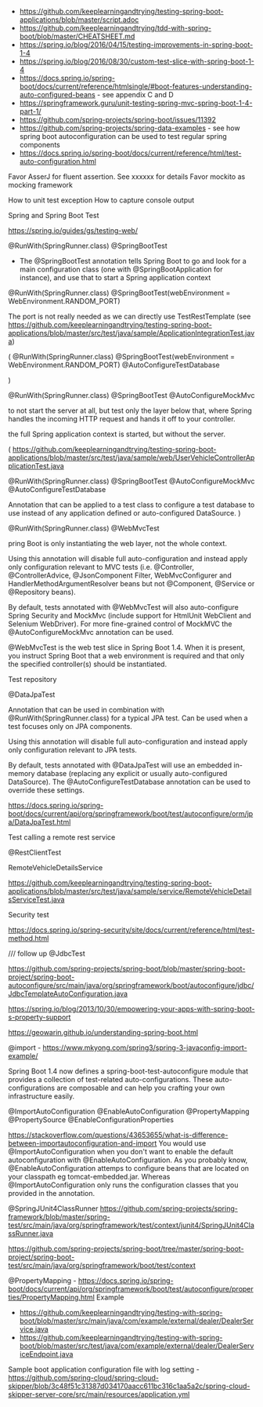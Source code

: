 * https://github.com/keeplearningandtrying/testing-spring-boot-applications/blob/master/script.adoc
* https://github.com/keeplearningandtrying/tdd-with-spring-boot/blob/master/CHEATSHEET.md
* https://spring.io/blog/2016/04/15/testing-improvements-in-spring-boot-1-4
* https://spring.io/blog/2016/08/30/custom-test-slice-with-spring-boot-1-4
* https://docs.spring.io/spring-boot/docs/current/reference/htmlsingle/#boot-features-understanding-auto-configured-beans - see appendix C and D
* https://springframework.guru/unit-testing-spring-mvc-spring-boot-1-4-part-1/
* https://github.com/spring-projects/spring-boot/issues/11392
* https://github.com/spring-projects/spring-data-examples - see how spring boot autoconfiguration can be used to test regular spring components
* https://docs.spring.io/spring-boot/docs/current/reference/html/test-auto-configuration.html

Favor AsserJ for fluent assertion. See xxxxxx for details
Favor mockito as mocking framework

How to unit test exception
How to capture console output

Spring and Spring Boot Test


https://spring.io/guides/gs/testing-web/



@RunWith(SpringRunner.class)
@SpringBootTest

* The @SpringBootTest annotation tells Spring Boot to go and look for a main configuration 
class (one with @SpringBootApplication for instance), and use that to start a Spring application context

@RunWith(SpringRunner.class)
@SpringBootTest(webEnvironment = WebEnvironment.RANDOM_PORT)

The port is not really needed as we can directly use TestRestTemplate (see https://github.com/keeplearningandtrying/testing-spring-boot-applications/blob/master/src/test/java/sample/ApplicationIntegrationTest.java)


(
@RunWith(SpringRunner.class)
@SpringBootTest(webEnvironment = WebEnvironment.RANDOM_PORT)
@AutoConfigureTestDatabase



)


@RunWith(SpringRunner.class)
@SpringBootTest
@AutoConfigureMockMvc


to not start the server at all, but test only the layer below that, where Spring 
handles the incoming HTTP request and hands it off to your controller.

the full Spring application context is started, but without the server.


(
https://github.com/keeplearningandtrying/testing-spring-boot-applications/blob/master/src/test/java/sample/web/UserVehicleControllerApplicationTest.java

@RunWith(SpringRunner.class)
@SpringBootTest
@AutoConfigureMockMvc
@AutoConfigureTestDatabase

Annotation that can be applied to a test class to configure a test database to use instead of any application defined or auto-configured DataSource.
)





@RunWith(SpringRunner.class)
@WebMvcTest

pring Boot is only instantiating the web layer, not the whole context. 

Using this annotation will disable full auto-configuration and instead apply 
only configuration relevant to MVC tests (i.e. @Controller, @ControllerAdvice, 
@JsonComponent Filter, WebMvcConfigurer and HandlerMethodArgumentResolver beans 
but not @Component, @Service or @Repository beans).

By default, tests annotated with @WebMvcTest will also auto-configure Spring Security 
and MockMvc (include support for HtmlUnit WebClient and Selenium WebDriver). For more 
fine-grained control of MockMVC the @AutoConfigureMockMvc annotation can be used. 

@WebMvcTest is the web test slice in Spring Boot 1.4. When it is present, you instruct 
Spring Boot that a web environment is required and that only the specified controller(s) 
should be instantiated. 


Test repository

@DataJpaTest

Annotation that can be used in combination with @RunWith(SpringRunner.class) for a typical JPA test. Can be used when a test focuses only on JPA components.

Using this annotation will disable full auto-configuration and instead apply only configuration relevant to JPA tests.

By default, tests annotated with @DataJpaTest will use an embedded in-memory database (replacing any explicit or usually auto-configured DataSource). The @AutoConfigureTestDatabase annotation can be used to override these settings. 

https://docs.spring.io/spring-boot/docs/current/api/org/springframework/boot/test/autoconfigure/orm/jpa/DataJpaTest.html




Test calling a remote rest service

@RestClientTest

RemoteVehicleDetailsService 

https://github.com/keeplearningandtrying/testing-spring-boot-applications/blob/master/src/test/java/sample/service/RemoteVehicleDetailsServiceTest.java




Security test

https://docs.spring.io/spring-security/site/docs/current/reference/html/test-method.html


/// follow up
@JdbcTest

https://github.com/spring-projects/spring-boot/blob/master/spring-boot-project/spring-boot-autoconfigure/src/main/java/org/springframework/boot/autoconfigure/jdbc/JdbcTemplateAutoConfiguration.java

https://spring.io/blog/2013/10/30/empowering-your-apps-with-spring-boot-s-property-support

https://geowarin.github.io/understanding-spring-boot.html

@import - https://www.mkyong.com/spring3/spring-3-javaconfig-import-example/


Spring Boot 1.4 now defines a spring-boot-test-autoconfigure module that provides a collection of 
test-related auto-configurations. These auto-configurations are composable and can help you crafting 
your own infrastructure easily. 

@ImportAutoConfiguration
@EnableAutoConfiguration
@PropertyMapping
@PropertySource
@EnableConfigurationProperties

https://stackoverflow.com/questions/43653655/what-is-difference-between-importautoconfiguration-and-import
You would use @ImportAutoConfiguration when you don't want to enable the default autoconfiguration with @EnableAutoConfiguration. As you probably know, @EnableAutoConfiguration attemps to configure beans that are located on your classpath eg tomcat-embedded.jar. Whereas @ImportAutoConfiguration only runs the configuration classes that you provided in the annotation.

@SpringJUnit4ClassRunner 
https://github.com/spring-projects/spring-framework/blob/master/spring-test/src/main/java/org/springframework/test/context/junit4/SpringJUnit4ClassRunner.java

https://github.com/spring-projects/spring-boot/tree/master/spring-boot-project/spring-boot-test/src/main/java/org/springframework/boot/test/context


@PropertyMapping - https://docs.spring.io/spring-boot/docs/current/api/org/springframework/boot/test/autoconfigure/properties/PropertyMapping.html
Example 
 * https://github.com/keeplearningandtrying/testing-with-spring-boot/blob/master/src/main/java/com/example/external/dealer/DealerService.java
 * https://github.com/keeplearningandtrying/testing-with-spring-boot/blob/master/src/test/java/com/example/external/dealer/DealerServiceEndpoint.java
 
 Sample boot application configuration file with log setting - https://github.com/spring-cloud/spring-cloud-skipper/blob/3c48f51c31387d034170aacc611bc316c1aa5a2c/spring-cloud-skipper-server-core/src/main/resources/application.yml





